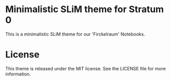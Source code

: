 # Minimalistic SLiM theme for Stratum 0

This is a minimalistic SLiM theme for our 'Firckelraum' Notebooks.

# License

This theme is released under the MIT license. See the LICENSE file for more information.